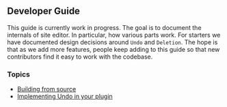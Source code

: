 ## Developer Guide

This guide is currently work in progress. The goal is to document the internals of site editor. In particular, how various parts work.
For starters we have documented design decisions around `Undo` and `Deletion`. The hope is that as we add more features, people keep adding to this guide so that new contributors find it easy to work with the codebase.

### Topics

* [Building from source](building.md)
* [Implementing Undo in your plugin](undo.md)
